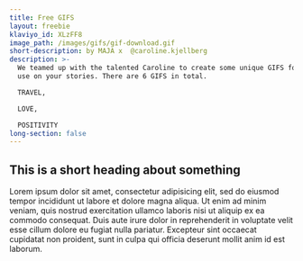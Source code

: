 ```yaml
---
title: Free GIFS
layout: freebie
klaviyo_id: XLzFF8
image_path: /images/gifs/gif-download.gif
short-description: by MAJA x  @caroline.kjellberg
description: >-
  We teamed up with the talented Caroline to create some unique GIFS for you to
  use on your stories. There are 6 GIFS in total.

  TRAVEL,

  LOVE,

  POSITIVITY
long-section: false
---
```


## This is a short heading about something

Lorem ipsum dolor sit amet, consectetur adipisicing elit, sed do eiusmod tempor incididunt ut labore et dolore magna aliqua. Ut enim ad minim veniam, quis nostrud exercitation ullamco laboris nisi ut aliquip ex ea commodo consequat. Duis aute irure dolor in reprehenderit in voluptate velit esse cillum dolore eu fugiat nulla pariatur. Excepteur sint occaecat cupidatat non proident, sunt in culpa qui officia deserunt mollit anim id est laborum.